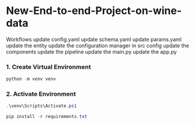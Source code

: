 # New-End-to-end-Project-on-wine-data


Workflows
update config.yaml
update schema.yaml
update params.yaml
update the entity
update the configuration manager in src config
update the components
update the pipeline
update the main.py
update the app.py


### 1. Create Virtual Environment
```powershell
python -m venv venv
```

### 2. Activate Environment
```powershell
.\venv\Scripts\Activate.ps1
```

```powershell
pip install -r requirements.txt
```